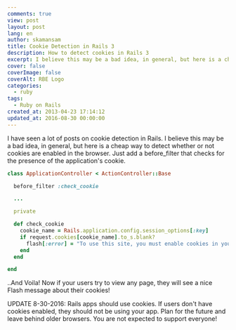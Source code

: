 ```yaml
---
comments: true
view: post
layout: post
lang: en
author: skamansam
title: Cookie Detection in Rails 3
description: How to detect cookies in Rails 3
excerpt: I believe this may be a bad idea, in general, but here is a cheap way
cover: false
coverImage: false
coverAlt: RBE Logo
categories:
  - ruby
tags:
  - Ruby on Rails
created_at: 2013-04-23 17:14:12
updated_at: 2016-08-30 00:00:00
---
```


I have seen a lot of posts on cookie detection in Rails. I believe this may be a
bad idea, in general, but here is a cheap way to detect whether or not cookies
are enabled in the browser. Just add a before_filter that checks for the
presence of the application's cookie.


```ruby
class ApplicationController < ActionController::Base

  before_filter :check_cookie

  ...

  private

  def check_cookie
    cookie_name = Rails.application.config.session_options[:key]
    if request.cookies[cookie_name].to_s.blank?
      flash[:error] = "To use this site, you must enable cookies in your browser's settings."
    end
  end

end
```
..And Voila! Now if your users try to view any page, they will see a nice Flash message about their cookies!

UPDATE 8-30-2016: Rails apps should use cookies. If users don't have cookies
enabled, they should not be using your app. Plan for the future and leave behind
older browsers. You are not expected to support everyone!
